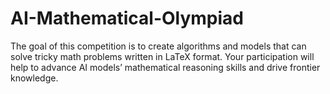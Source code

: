 # AI-Mathematical-Olympiad
The goal of this competition is to create algorithms and models that can solve tricky math problems written in LaTeX format. Your participation will help to advance AI models’ mathematical reasoning skills and drive frontier knowledge.
